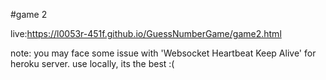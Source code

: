 #game 2

live:https://l0053r-451f.github.io/GuessNumberGame/game2.html

note: you may face some issue with 'Websocket Heartbeat Keep Alive' for heroku server. use locally, its the best :( 
